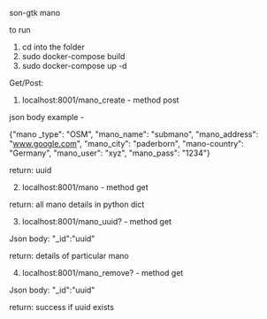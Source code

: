 son-gtk mano

to run

1. cd into the folder
2. sudo docker-compose build
3. sudo docker-compose up -d

Get/Post:

1. localhost:8001/mano_create - method post

json body example - 

{"mano _type": "OSM",
 "mano_name": "submano",
 "mano_address": "www.google.com",
 "mano_city": "paderborn",
 "mano-country": "Germany",
 "mano_user": "xyz",
 "mano_pass": "1234"}

return: uuid

2. localhost:8001/mano - method get

return: all mano details in python dict

3. localhost:8001/mano_uuid? - method get

Json body: "_id":"uuid"

return: details of particular mano 

4. localhost:8001/mano_remove? - method get

Json body: "_id":"uuid"

return: success if uuid exists


